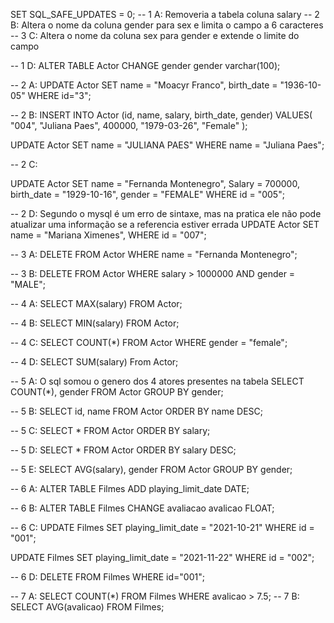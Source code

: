SET SQL_SAFE_UPDATES = 0;
-- 1 A: Removeria a tabela coluna salary
-- 2 B: Altera o nome da coluna gender para sex e limita o campo a 6 caracteres
-- 3 C: Altera o nome da coluna sex para gender e extende o limite do campo

-- 1 D:
ALTER TABLE Actor 
CHANGE gender gender varchar(100);

-- 2 A:
UPDATE Actor
SET name = "Moacyr Franco", birth_date = "1936-10-05"
WHERE id="3";

-- 2 B: 
INSERT INTO Actor (id, name, salary, birth_date, gender)
VALUES(
  "004", 
  "Juliana Paes",
  400000,
  "1979-03-26", 
  "Female"
);

UPDATE Actor
SET name = "JULIANA PAES"
WHERE name = "Juliana Paes";

-- 2 C:

UPDATE Actor
SET name = "Fernanda Montenegro", Salary = 700000, birth_date = "1929-10-16", gender = "FEMALE"
WHERE id = "005";

-- 2 D: Segundo o mysql é um erro de sintaxe, mas na pratica ele não pode atualizar uma informação se a referencia estiver errada
UPDATE Actor
SET name = "Mariana Ximenes",
WHERE id = "007";

-- 3 A:
DELETE FROM Actor 
WHERE name = "Fernanda Montenegro";

 -- 3 B: 
 DELETE FROM Actor 
 WHERE salary > 1000000 AND gender = "MALE";

-- 4 A: 
SELECT MAX(salary) 
FROM Actor;

-- 4 B: 
SELECT MIN(salary) 
FROM Actor;

-- 4 C: 
SELECT COUNT(*) 
FROM Actor 
WHERE gender = "female";

-- 4 D:
SELECT SUM(salary) 
From Actor;

-- 5 A: O sql somou o genero dos 4 atores presentes na tabela
SELECT COUNT(*), gender
FROM Actor
GROUP BY gender;

-- 5 B:
SELECT id, name
FROM Actor
ORDER BY name DESC;

-- 5 C:
SELECT *
FROM Actor
ORDER BY salary;

-- 5 D: 
SELECT *
FROM Actor
ORDER BY salary DESC;

-- 5 E:
SELECT AVG(salary), gender
FROM Actor
GROUP BY gender;

-- 6 A: 
ALTER TABLE Filmes 
ADD playing_limit_date DATE;

-- 6 B:
ALTER TABLE Filmes
CHANGE avaliacao avalicao FLOAT;

-- 6 C:
UPDATE Filmes
SET playing_limit_date = "2021-10-21"
WHERE id = "001";

UPDATE Filmes
SET playing_limit_date = "2021-11-22"
WHERE id = "002";

-- 6 D:
DELETE FROM Filmes 
WHERE id="001";

-- 7 A:
SELECT COUNT(*)
FROM Filmes 
WHERE avalicao > 7.5;
-- 7 B:
SELECT AVG(avalicao) 
FROM Filmes;